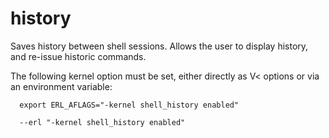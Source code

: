 # history

Saves history between shell sessions. Allows the user to display history, and re-issue historic commands.

The following kernel option must be set, either directly as V< options or via an environment variable:

      export ERL_AFLAGS="-kernel shell_history enabled"
    
      --erl "-kernel shell_history enabled"

